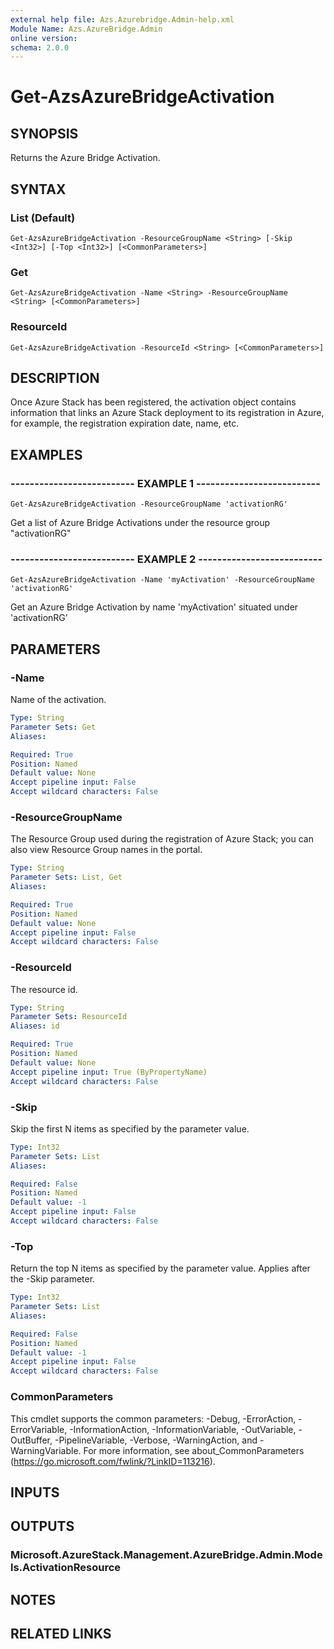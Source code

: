 ```yaml
---
external help file: Azs.Azurebridge.Admin-help.xml
Module Name: Azs.AzureBridge.Admin
online version: 
schema: 2.0.0
---
```


# Get-AzsAzureBridgeActivation

## SYNOPSIS
Returns the Azure Bridge Activation.

## SYNTAX

### List (Default)
```
Get-AzsAzureBridgeActivation -ResourceGroupName <String> [-Skip <Int32>] [-Top <Int32>] [<CommonParameters>]
```

### Get
```
Get-AzsAzureBridgeActivation -Name <String> -ResourceGroupName <String> [<CommonParameters>]
```

### ResourceId
```
Get-AzsAzureBridgeActivation -ResourceId <String> [<CommonParameters>]
```

## DESCRIPTION
Once Azure Stack has been registered, the activation object contains information that links an Azure Stack deployment to its registration in Azure, for example, the registration expiration date, name, etc.

## EXAMPLES

### -------------------------- EXAMPLE 1 --------------------------
```
Get-AzsAzureBridgeActivation -ResourceGroupName 'activationRG'
```

Get a list of Azure Bridge Activations under the resource group "activationRG"

### -------------------------- EXAMPLE 2 --------------------------
```
Get-AzsAzureBridgeActivation -Name 'myActivation' -ResourceGroupName 'activationRG'
```

Get an Azure Bridge Activation by name 'myActivation' situated under 'activationRG'

## PARAMETERS

### -Name
Name of the activation.

```yaml
Type: String
Parameter Sets: Get
Aliases: 

Required: True
Position: Named
Default value: None
Accept pipeline input: False
Accept wildcard characters: False
```

### -ResourceGroupName
The Resource Group used during the registration of Azure Stack; you can also view Resource Group names in the portal.

```yaml
Type: String
Parameter Sets: List, Get
Aliases: 

Required: True
Position: Named
Default value: None
Accept pipeline input: False
Accept wildcard characters: False
```

### -ResourceId
The resource id.

```yaml
Type: String
Parameter Sets: ResourceId
Aliases: id

Required: True
Position: Named
Default value: None
Accept pipeline input: True (ByPropertyName)
Accept wildcard characters: False
```

### -Skip
Skip the first N items as specified by the parameter value.

```yaml
Type: Int32
Parameter Sets: List
Aliases: 

Required: False
Position: Named
Default value: -1
Accept pipeline input: False
Accept wildcard characters: False
```

### -Top
Return the top N items as specified by the parameter value.
Applies after the -Skip parameter.

```yaml
Type: Int32
Parameter Sets: List
Aliases: 

Required: False
Position: Named
Default value: -1
Accept pipeline input: False
Accept wildcard characters: False
```

### CommonParameters
This cmdlet supports the common parameters: -Debug, -ErrorAction, -ErrorVariable, -InformationAction, -InformationVariable, -OutVariable, -OutBuffer, -PipelineVariable, -Verbose, -WarningAction, and -WarningVariable. For more information, see about_CommonParameters (https://go.microsoft.com/fwlink/?LinkID=113216).

## INPUTS

## OUTPUTS

### Microsoft.AzureStack.Management.AzureBridge.Admin.Models.ActivationResource

## NOTES

## RELATED LINKS

